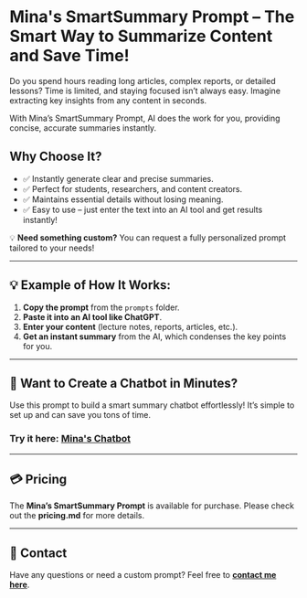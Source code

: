# Mina's SmartSummary Prompt – The Smart Way to Summarize Content and Save Time!

Do you spend hours reading long articles, complex reports, or detailed lessons? Time is limited, and staying focused isn’t always easy. Imagine extracting key insights from any content in seconds.

With Mina’s SmartSummary Prompt, AI does the work for you, providing concise, accurate summaries instantly.

## Why Choose It?
- ✅ Instantly generate clear and precise summaries.
- ✅ Perfect for students, researchers, and content creators.
- ✅ Maintains essential details without losing meaning.
- ✅ Easy to use – just enter the text into an AI tool and get results instantly!

💡 **Need something custom?** You can request a fully personalized prompt tailored to your needs!

---

## 💡 Example of How It Works:
1. **Copy the prompt** from the `prompts` folder.
2. **Paste it into an AI tool like ChatGPT**.
3. **Enter your content** (lecture notes, reports, articles, etc.).
4. **Get an instant summary** from the AI, which condenses the key points for you.

---

## 🤖 Want to Create a Chatbot in Minutes?
Use this prompt to build a smart summary chatbot effortlessly! It’s simple to set up and can save you tons of time. 
### Try it here: [**Mina's Chatbot**](https://udify.app/chat/kLhPfmbphGSTTGVe)

---

## 💳 Pricing
The **Mina’s SmartSummary Prompt** is available for purchase. Please check out the **pricing.md** for more details.

---

## 📩 Contact
Have any questions or need a custom prompt? Feel free to **[contact me here](https://linktr.ee/mina_mamdouh)**.

